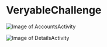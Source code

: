 # VeryableChallenge
![Image of AccountsActivity](https://i.imgur.com/6zgX8T9.jpg) 

![Image of DetailsActivity](https://i.imgur.com/bispHFH.jpg) 

